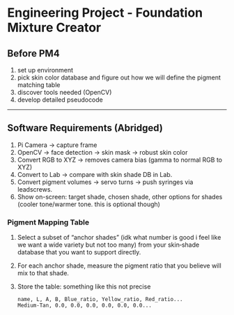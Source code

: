 # Engineering Project - Foundation Mixture Creator
## Before PM4
1. set up environment
2. pick skin color database and figure out how we will define the pigment matching table
3. discover tools needed (OpenCV)
4. develop detailed pseudocode


---

## Software Requirements (Abridged)
1. Pi Camera → capture frame 
2. OpenCV → face detection → skin mask → robust skin color
3. Convert RGB to XYZ -> removes camera bias (gamma to normal RGB to XYZ)
4. Convert to Lab → compare with skin shade DB in Lab. 
5. Convert pigment volumes → servo turns → push syringes via leadscrews.
6. Show on-screen: target shade, chosen shade, other options for shades (cooler tone/warmer tone. this is optional though)


### Pigment Mapping Table

1. Select a subset of “anchor shades” (idk what number is good i feel like we want a wide variety but not too many) from your skin‐shade database that you want to support directly.
2. For each anchor shade, measure the pigment ratio that you believe will mix to that shade.
3. Store the table: something like this not precise

   ```
   name, L, A, B, Blue_ratio, Yellow_ratio, Red_ratio...
   Medium-Tan, 0.0, 0.0, 0.0, 0.0, 0.0, 0.0...
   ```
